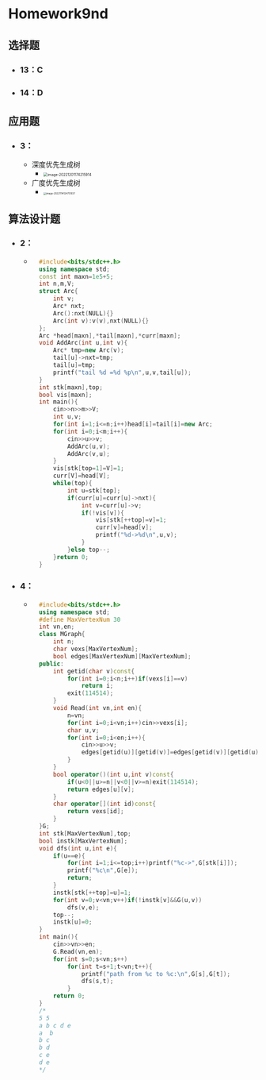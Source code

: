 # Homework9nd

## 选择题

- ### 13：C

- ### 14：D

## 应用题

- ### 3：

    - 深度优先生成树
        - <img src="C:\Users\23764\AppData\Roaming\Typora\typora-user-images\image-20221201174215914.png" alt="image-20221201174215914" style="zoom:50%;" />
    - 广度优先生成树
        - <img src="C:\Users\23764\AppData\Roaming\Typora\typora-user-images\image-20221114124751937.png" alt="image-20221114124751937" style="zoom:33%;" />

## 算法设计题

- ### 2：

    - ```C++
        #include<bits/stdc++.h>
        using namespace std;
        const int maxn=1e5+5;
        int n,m,V;
        struct Arc{
        	int v;
        	Arc* nxt;
        	Arc():nxt(NULL){}
        	Arc(int v):v(v),nxt(NULL){}
        };
        Arc *head[maxn],*tail[maxn],*curr[maxn];
        void AddArc(int u,int v){
        	Arc* tmp=new Arc(v);
        	tail[u]->nxt=tmp;
        	tail[u]=tmp;
        	printf("tail %d =%d %p\n",u,v,tail[u]);
        }
        int stk[maxn],top;
        bool vis[maxn];
        int main(){
        	cin>>n>>m>>V;
        	int u,v;
        	for(int i=1;i<=n;i++)head[i]=tail[i]=new Arc;
        	for(int i=0;i<m;i++){
        		cin>>u>>v;
        		AddArc(u,v);
        		AddArc(v,u);
        	}
        	vis[stk[top=1]=V]=1;
        	curr[V]=head[V];
        	while(top){
        		int u=stk[top];
        		if(curr[u]=curr[u]->nxt){
        			int v=curr[u]->v;
        			if(!vis[v]){
        				vis[stk[++top]=v]=1;
        				curr[v]=head[v];
        				printf("%d->%d\n",u,v);
        			}
        		}else top--;
        	}return 0;
        }
        ```

- ### 4：

    - ```C++
        #include<bits/stdc++.h>
        using namespace std;
        #define MaxVertexNum 30
        int vn,en;
        class MGraph{
        	int n;
        	char vexs[MaxVertexNum];
        	bool edges[MaxVertexNum][MaxVertexNum];
        public:
        	int getid(char v)const{
        		for(int i=0;i<n;i++)if(vexs[i]==v)
        			return i;
        		exit(114514);
        	}
        	void Read(int vn,int en){
        		n=vn;
        		for(int i=0;i<vn;i++)cin>>vexs[i];
        		char u,v;
        		for(int i=0;i<en;i++){
        			cin>>u>>v;
        			edges[getid(u)][getid(v)]=edges[getid(v)][getid(u)]=1;
        		}
        	}
        	bool operator()(int u,int v)const{
        		if(u<0||u>=n||v<0||v>=n)exit(114514);
        		return edges[u][v];
        	}
        	char operator[](int id)const{
        		return vexs[id];
        	}
        }G;
        int stk[MaxVertexNum],top;
        bool instk[MaxVertexNum];
        void dfs(int u,int e){
        	if(u==e){
        		for(int i=1;i<=top;i++)printf("%c->",G[stk[i]]);
        		printf("%c\n",G[e]);
        		return;
        	}
        	instk[stk[++top]=u]=1;
        	for(int v=0;v<vn;v++)if(!instk[v]&&G(u,v))
        		dfs(v,e);
        	top--;
        	instk[u]=0;
        }
        int main(){
        	cin>>vn>>en;
        	G.Read(vn,en);
        	for(int s=0;s<vn;s++)
        		for(int t=s+1;t<vn;t++){
        			printf("path from %c to %c:\n",G[s],G[t]);
        			dfs(s,t);
        		}
        	return 0;
        }
        /*
        5 5
        a b c d e
        a  b
        b c
        b d
        c e
        d e
        */
        ```